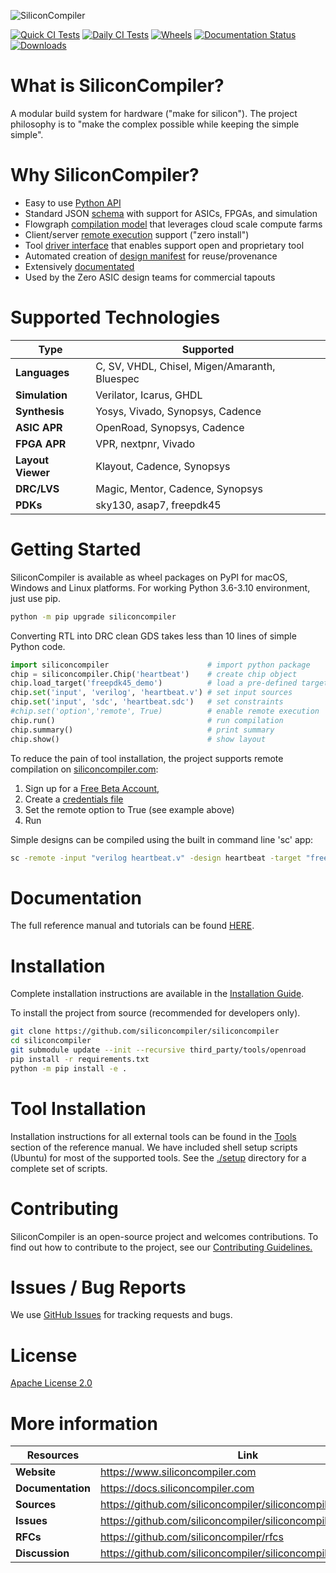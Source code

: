 ![SiliconCompiler](https://raw.githubusercontent.com/siliconcompiler/siliconcompiler/main/docs/_images/sc_logo_with_text.png)

[![Quick CI Tests](https://github.com/siliconcompiler/siliconcompiler/actions/workflows/on_push_tests.yml/badge.svg)](https://github.com/siliconcompiler/siliconcompiler/actions/workflows/on_push_tests.yml)
[![Daily CI Tests](https://github.com/siliconcompiler/siliconcompiler/actions/workflows/daily_tests.yml/badge.svg)](https://github.com/siliconcompiler/siliconcompiler/actions/workflows/daily_tests.yml)
[![Wheels](https://github.com/siliconcompiler/siliconcompiler/actions/workflows/wheels.yml/badge.svg?event=schedule)](https://github.com/siliconcompiler/siliconcompiler/actions/workflows/wheels.yml)
[![Documentation Status](https://readthedocs.org/projects/siliconcompiler/badge/?version=latest)](https://docs.siliconcompiler.com/en/latest/?badge=latest)
[![Downloads](https://static.pepy.tech/personalized-badge/siliconcompiler?period=total&units=international_system&left_color=grey&right_color=blue&left_text=Downloads)](https://pepy.tech/project/siliconcompiler)

# What is SiliconCompiler?

A modular build system for hardware ("make for silicon"). The project philosophy is to "make the complex possible while keeping the simple simple".

# Why SiliconCompiler?

* Easy to use [Python API](https://docs.siliconcompiler.com/en/latest/user_guide/programming_model.html)
* Standard JSON [schema](https://docs.siliconcompiler.com/en/latest/reference_manual/schema.html) with support for ASICs, FPGAs, and simulation
* Flowgraph [compilation model](https://docs.siliconcompiler.com/en/latest/user_guide/execution_model.html) that leverages cloud scale compute farms     
* Client/server [remote execution](https://docs.siliconcompiler.com/en/latest/user_guide/remote_processing.html) support ("zero install")
* Tool [driver interface](architecture) that enables support open and proprietary tool
* Automated creation of [design manifest](https://docs.siliconcompiler.com/en/latest/user_guide/data_model.html) for reuse/provenance
* Extensively [documentated](https://docs.siliconcompiler.com/en/latest/)
* Used by the Zero ASIC design teams for commercial tapouts

# Supported Technologies

| Type | Supported|
|------|----------|
|**Languages**| C, SV, VHDL, Chisel, Migen/Amaranth, Bluespec
|**Simulation**| Verilator, Icarus, GHDL
|**Synthesis**| Yosys, Vivado, Synopsys, Cadence
|**ASIC APR**| OpenRoad, Synopsys, Cadence
|**FPGA APR**| VPR, nextpnr, Vivado
|**Layout Viewer**| Klayout, Cadence, Synopsys
|**DRC/LVS**| Magic, Mentor, Cadence, Synopsys
|**PDKs**| sky130, asap7, freepdk45

# Getting Started

SiliconCompiler is available as wheel packages on PyPI for macOS, Windows and
Linux platforms. For working Python 3.6-3.10 environment, just use pip.

```sh
python -m pip upgrade siliconcompiler
```


Converting RTL into DRC clean GDS takes less than 10 lines of simple Python code.

```python
import siliconcompiler                      # import python package
chip = siliconcompiler.Chip('heartbeat')    # create chip object
chip.load_target('freepdk45_demo')          # load a pre-defined target
chip.set('input', 'verilog', 'heartbeat.v') # set input sources
chip.set('input', 'sdc', 'heartbeat.sdc')   # set constraints
#chip.set('option','remote', True)          # enable remote execution
chip.run()                                  # run compilation
chip.summary()                              # print summary
chip.show()                                 # show layout
```

To reduce the pain of tool installation, the project supports remote compilation on [siliconcompiler.com](): 
1. Sign up for a [Free Beta Account](https://www.siliconcompiler.com/beta),
2. Create a [credentials file](https://docs.siliconcompiler.com/en/latest/user_guide/installation.html#cloud-access)
3. Set the remote option to True (see example above)
4. Run   

Simple designs can be compiled using the built in command line 'sc' app:

```sh
sc -remote -input "verilog heartbeat.v" -design heartbeat -target "freepdk45_demo"
```

# Documentation

The full reference manual and tutorials can be found [HERE](https://docs.siliconcompiler.com/en/latest/).

# Installation


Complete installation instructions are available in the [Installation Guide](https://docs.siliconcompiler.com/en/latest/user_guide/installation.html).

To install the project from source (recommended for developers only).

```bash
git clone https://github.com/siliconcompiler/siliconcompiler
cd siliconcompiler
git submodule update --init --recursive third_party/tools/openroad
pip install -r requirements.txt
python -m pip install -e .
```

# Tool Installation

Installation instructions for all external tools can be found in the
[Tools](https://docs.siliconcompiler.com/en/latest/reference_manual/tools.html) section
of the reference manual. We have included shell setup scripts (Ubuntu) for most of the supported tools. See the [./setup](./setup) directory for a complete set of scripts.

# Contributing

SiliconCompiler is an open-source project and welcomes contributions. To find out
how to contribute to the project, see our
[Contributing Guidelines.](./CONTRIBUTING.md)

# Issues / Bug Reports

We use [GitHub Issues](https://github.com/siliconcompiler/siliconcompiler/issues)
for tracking requests and bugs.

# License

[Apache License 2.0](LICENSE)

# More information

| Resources | Link|
|-----------|-----|
| **Website**|  https://www.siliconcompiler.com
| **Documentation**|  https://docs.siliconcompiler.com
| **Sources**|  https://github.com/siliconcompiler/siliconcompiler
| **Issues**|  https://github.com/siliconcompiler/siliconcompiler/issues
| **RFCs**|  https://github.com/siliconcompiler/rfcs
| **Discussion**| https://github.com/siliconcompiler/siliconcompiler/discussions
